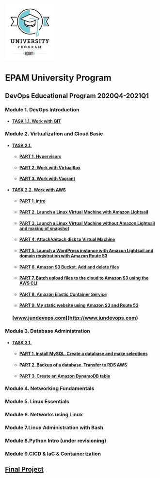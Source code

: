    ![EPAM University Program](m1/img/epam_logo.png)
# **EPAM University Program**
## DevOps Educational Program 2020Q4-2021Q1
### Module 1. DevOps Introduction
* #### [TASK 1.1. Work with GIT](https://github.com/JuniorDevOps/DevOps_online_Kiev_2020Q42021Q1/blob/main/m1/task1.1/README.MD)

### Module 2. Virtualization and Cloud Basic
* #### [TASK 2.1.](https://github.com/JuniorDevOps/DevOps_online_Kiev_2020Q42021Q1/blob/main/m2/task2.1/README.MD)
    * #### [PART 1. Hypervisors](https://github.com/JuniorDevOps/DevOps_online_Kiev_2020Q42021Q1/blob/main/m2/task2.1/part1/README.MD)
    * #### [PART 2. Work with VirtualBox](https://github.com/JuniorDevOps/DevOps_online_Kiev_2020Q42021Q1/blob/main/m2/task2.1/part2/README.MD)
    * #### [PART 3. Work with Vagrant](https://github.com/JuniorDevOps/DevOps_online_Kiev_2020Q42021Q1/blob/main/m2/task2.1/part3/README.MD)
* #### [TASK 2.2. Work with AWS](https://github.com/JuniorDevOps/DevOps_online_Kiev_2020Q42021Q1/blob/main/m2/task2.2/README.MD)    
    * #### [PART 1. Intro](/m2/task2.2/part1/README.MD)
    * #### [PART 2. Launch a Linux Virtual Machine with Amazon Lightsail](/m2/task2.2/part2/README.MD)
    * #### [PART 3. Launch a Linux Virtual Machine without Amazon Lightsail and making of snapshot](/m2/task2.2/part3/README.MD)
    * #### [PART 4. Attach/detach disk to Virtual Machine](/m2/task2.2/part4/README.MD)
    * #### [PART 5. Launch a WordPress instance with Amazon Lightsail and domain registration with Amazon Route 53](/m2/task2.2/part5/README.MD)
    * #### [PART 6. Amazon S3 Bucket. Add and delete files](/m2/task2.2/part6/README.MD)
    * #### [PART 7. Batch upload files to the cloud to Amazon S3 using the AWS CLI](/m2/task2.2/part7/README.MD)
    * #### [PART 8. Amazon Elastic Container Service](/m2/task2.2/part8/README.MD)
    * #### [PART 9. My static website using Amazon S3 and Route 53](/m2/task2.2/part9/README.MD)
     ### [www.jundevops.com](http://www.jundevops.com)   
### Module 3. Database Administration
* #### [TASK 3.1.](https://github.com/JuniorDevOps/DevOps_online_Kiev_2020Q42021Q1/blob/main/m3/task3.1/README.MD)
    * #### [PART 1. Install MySQL. Create a database and make selections](https://github.com/JuniorDevOps/DevOps_online_Kiev_2020Q42021Q1/blob/main/m3/task3.1/part1/README.MD)
    * #### [PART 2. Backup of a database. Transfer to RDS AWS](https://github.com/JuniorDevOps/DevOps_online_Kiev_2020Q42021Q1/blob/main/m3/task3.1/part2/README.MD)
    * #### [PART 3. Create an Amazon DynamoDB table](https://github.com/JuniorDevOps/DevOps_online_Kiev_2020Q42021Q1/blob/main/m3/task3.1/part3/README.MD)
### Module 4. Networking Fundamentals
### Module 5. Linux Essentials
### Module 6. Networks using Linux
### Module 7.Linux Administration with Bash
### Module 8.Python Intro (under revisioning)
### Module 9.CICD & IaC & Containerization  

## [Final Project](./Final_Project/)
